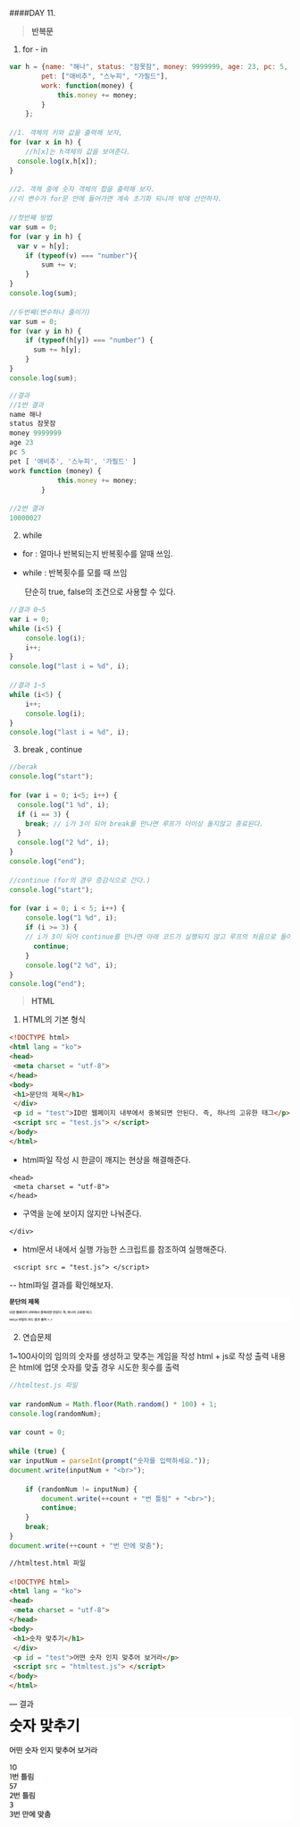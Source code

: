 ####DAY 11.

> **반복문**





1.  for - in

```javascript
var h = {name: "해나", status: "잠못잠", money: 9999999, age: 23, pc: 5,
		pet: ["애비추", "스누피", "가필드"],
		work: function(money) {
			this.money += money;
		}
	};

//1. 객체의 키와 값을 출력해 보자,
for (var x in h) {
	//h[x]는 h객체의 값을 보여준다.	
  console.log(x,h[x]);
}

//2. 객체 중에 숫자 객체의 합을 출력해 보자.
//이 변수가 for문 안에 들어가면 계속 초기화 되니까 밖에 선언하자.

//첫번째 방법
var sum = 0;
for (var y in h) {
  var v = h[y];
	if (typeof(v) === "number"){
		sum += v;
	}
}
console.log(sum);

//두번째(변수하나 줄이기)
var sum = 0;
for (var y in h) {
	if (typeof(h[y]) === "number") {
      sum += h[y];
	}
}
console.log(sum);
```

```javascript
//결과
//1번 결과
name 해나
status 잠못잠
money 9999999
age 23
pc 5
pet [ '애비추', '스누피', '가필드' ]
work function (money) {
			this.money += money;
		}

//2번 결과
10000027
```





2. while

* for : 얼마나 반복되는지 반복횟수를 알때 쓰임.

* while : 반복횟수를 모를 때 쓰임

  ​	     단순히 true, false의 조건으로 사용할 수 있다.

```javascript
//결과 0~5
var i = 0;
while (i<5) {
	console.log(i);
	i++;
}
console.log("last i = %d", i);

//결과 1~5
while (i<5) {
	i++;
	console.log(i);
}
console.log("last i = %d", i);
```





3. break , continue

```javascript
//berak
console.log("start");

for (var i = 0; i<5; i++) {
  console.log("1 %d", i);
  if (i == 3) {
    break; // i가 3이 되어 break를 만나면 루프가 더이상 돌지않고 종료된다.
  }
  console.log("2 %d", i);
}
console.log("end");

//continue (for의 경우 증감식으로 간다.)
console.log("start");

for (var i = 0; i < 5; i++) {
	console.log("1 %d", i);
	if (i >= 3) {
	// i가 3이 되어 continue를 만나면 아래 코드가 실행되지 않고 루프의 처음으로 돌아간다.	
      continue; 
	}
	console.log("2 %d", i);
}
console.log("end");
```





> **HTML**



1. HTML의 기본 형식

```html
<!DOCTYPE html>
<html lang = "ko">
<head>
 <meta charset = "utf-8">
</head>
<body>
 <h1>문단의 제목</h1>
 </div>
 <p id = "test">ID란 웹페이지 내부에서 중복되면 안된다. 즉, 하나의 고유한 태그</p>
 <script src = "test.js"> </script>
</body>
</html>
```

* html파일 작성 시 한글이 깨지는 현상을 해결해준다.

```
<head>
 <meta charset = "utf-8">
</head>
```

* 구역을 눈에 보이지 않지만 나눠준다.

```
</div>
```

* html문서 내에서 실행 가능한 스크립트를 참조하여 실행해준다.

```
 <script src = "test.js"> </script>
```



-- html파일 결과를 확인해보자.

**![test](./img/test.png)**



2. 연습문제

1~100사이의 임의의 숫자를 생성하고 맞추는 게임을 작성
html + js로 작성
출력 내용은 html에 업뎃
숫자를 맞출 경우 시도한 횟수를 출력

```javascript
//htmltest.js 파일

var randomNum = Math.floor(Math.random() * 100) + 1;
console.log(randomNum);

var count = 0;

while (true) {
var inputNum = parseInt(prompt("숫자를 입력하세요."));
document.write(inputNum + "<br>");

	if (randomNum != inputNum) {
 		document.write(++count + "번 틀림" + "<br>");
		continue;
	} 
	break;
}
document.write(++count + "번 만에 맞춤");
```

```html
//htmltest.html 파일

<!DOCTYPE html>
<html lang = "ko">
<head>
 <meta charset = "utf-8">
</head>
<body>
 <h1>숫자 맞추기</h1>
 </div>
 <p id = "test">어떤 숫자 인지 맞추어 보거라</p>
 <script src = "htmltest.js"> </script>
</body>
</html>
```



— 결과

![htmltest](./img/htmltest.png)

